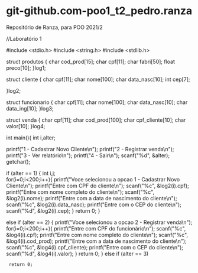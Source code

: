 # git-github.com-poo1_t2_pedro.ranza
Repositório de Ranza, para POO 2021/2

//Laboratório 1

#include <stdio.h>
#include <string.h>
#include <stdlib.h>

struct produtos
{
    char cod_prod[15];
    char cpf[11];
    char fabri[50];
    float preco[10];
}log1;

struct cliente
{
    char cpf[11];
    char nome[100];
    char data_nasc[10];
    int cep[7];
   
}log2;

struct funcionario
{
    char cpf[11];
    char nome[100];
    char data_nasc[10];
    char data_ing[10];
}log3;

struct venda
{
    char cpf[11];
    char cod_prod[100];
    char cpf_cliente[10];
    char valor[10];
}log4;

int main(){
  int i,alter;
  
  printf("1 - Cadastrar Novo Cliente\n");
  printf("2 - Registrar venda\n");
  printf("3 - Ver relatório\n");
  printf("4 - Sair\n");
  scanf("%d", &alter);
  getchar();
  
  if (alter == 1)
        {
        int i,j;  
        for(i=0;i<200;i++){
            printf("Voce selecionou a opcao 1 - Cadastrar Novo Cliente\n");
            printf("Entre com CPF do cliente\n");
            scanf("%c", &log2(i).cpf);
            printf("Entre com nome completo do cliente\n");
            scanf("%c", &log2(i).nome);
            printf("Entre com a data de nascimento do cliente\n");
            scanf("%c", &log2(i).data_nasc);
            printf("Entre com o CEP do cliente\n");
            scanf("%d", &log2(i).cep);
            }
     return 0;
     }
     
  else if (alter == 2)
        {
        printf("Voce selecionou a opcao 2 - Registrar venda\n");
        for(i=0;i<200;i++){
            printf("Entre com CPF do funcionário\n");
            scanf("%c", &log4(i).cpf);
            printf("Entre com nome completo do cliente\n");
            scanf("%c", &log4(i).cod_prod);
            printf("Entre com a data de nascimento do cliente\n");
            scanf("%c", &log4(i).cpf_cliente);
            printf("Entre com o CEP do cliente\n");
            scanf("%d", &log4(i).valor);
            }
     return 0;
     }
     else if (alter == 3)
     
     
     
     return 0;
